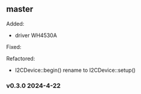 ## master

Added:
* driver WH4530A 

Fixed:

Refactored:

* I2CDevice::begin() rename to I2CDevice::setup()



### v0.3.0   2024-4-22